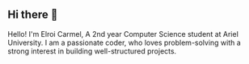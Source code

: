 ## Hi there 👋

<!--
**ElroiCarmel/ElroiCarmel** is a ✨ _special_ ✨ repository because its `README.md` (this file) appears on your GitHub profile.

Here are some ideas to get you started:

- 🔭 I’m currently working on ...
- 🌱 I’m currently learning ...
- 👯 I’m looking to collaborate on ...
- 🤔 I’m looking for help with ...
- 💬 Ask me about ...
- 📫 How to reach me: ...
- 😄 Pronouns: ...
- ⚡ Fun fact: ...
-->
Hello! I'm Elroi Carmel, A 2nd year Computer Science student at Ariel University. I am a passionate coder, who loves problem-solving with a strong interest in building well-structured projects.

